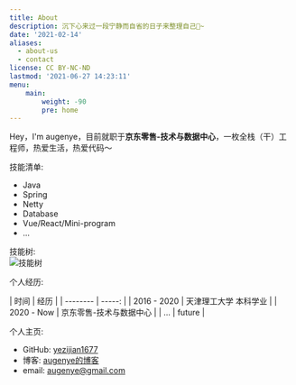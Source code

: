 ```yaml
---
title: About
description: 沉下心来过一段宁静而自省的日子来整理自己🥳~
date: '2021-02-14'
aliases:
  - about-us
  - contact
license: CC BY-NC-ND
lastmod: '2021-06-27 14:23:11'
menu:
    main: 
        weight: -90
        pre: home
---
```


Hey，I'm augenye，目前就职于**京东零售-技术与数据中心**，一枚全栈（干）工程师，热爱生活，热爱代码～

技能清单:
* Java
* Spring
* Netty
* Database
* Vue/React/Mini-program
* ...

技能树:  
![技能树](https://sleeve-dev.oss-cn-qingdao.aliyuncs.com/sleeve-dev/images/self/skill.png)

个人经历:

   | 时间        | 经历    |
    | --------   | -----:   |
    | 2016 - 2020        | 天津理工大学 本科学业      |
    | 2020 - Now        | 京东零售-技术与数据中心      |
    | ...        | future      |
    
个人主页:

- GitHub: [yezijian1677](https://github.com/yezijian1677)
- 博客: [augenye的博客](http://sleeve.augenye.cn)
- email: augenye@gmail.com
